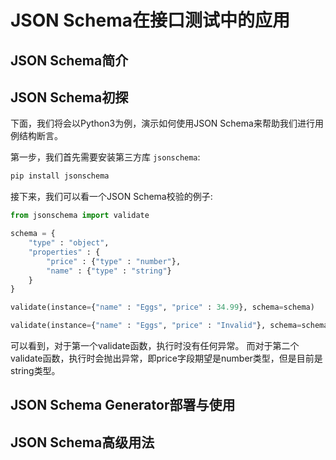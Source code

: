 # JSON Schema在接口测试中的应用

## JSON Schema简介


## JSON Schema初探

下面，我们将会以Python3为例，演示如何使用JSON Schema来帮助我们进行用例结构断言。

第一步，我们首先需要安装第三方库 `jsonschema`:

```bash
pip install jsonschema
```

接下来，我们可以看一个JSON Schema校验的例子:

```python
from jsonschema import validate

schema = {
    "type" : "object",
    "properties" : {
        "price" : {"type" : "number"},
        "name" : {"type" : "string"}
    }
}

validate(instance={"name" : "Eggs", "price" : 34.99}, schema=schema)

validate(instance={"name" : "Eggs", "price" : "Invalid"}, schema=schema)

```

可以看到，对于第一个validate函数，执行时没有任何异常。
而对于第二个validate函数，执行时会抛出异常，即price字段期望是number类型，但是目前是string类型。


## JSON Schema Generator部署与使用


## JSON Schema高级用法

